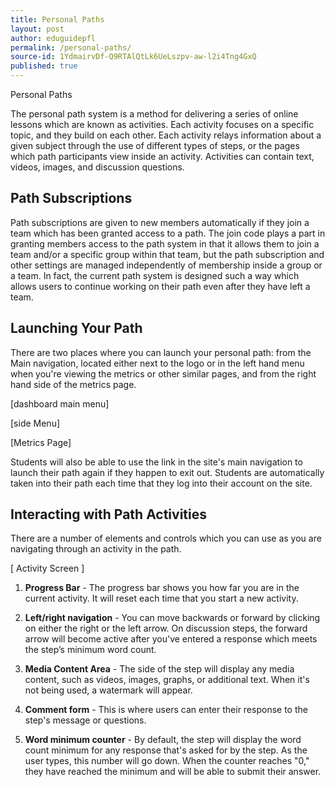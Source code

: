 ```yaml
---
title: Personal Paths
layout: post
author: eduguidepfl
permalink: /personal-paths/
source-id: 1YdmairvDf-Q9RTAlQtLk6UeLszpv-aw-l2i4Tng4GxQ
published: true
---
```

Personal Paths

The personal path system is a method for delivering a series of online lessons which are known as activities. Each activity focuses on a specific topic, and they build on each other.  Each activity relays information about a given subject through the use of different types of steps, or the pages which path participants view inside an activity. Activities can contain text, videos, images, and discussion questions.

## Path Subscriptions

Path subscriptions are given to new members automatically if they join a team which has been granted access to a path. The join code plays a part in granting members access to the path system in that it allows them to join a team and/or a specific group within that team, but the path subscription and other settings are managed independently of membership inside a group or a team. In fact, the current path system is designed such a way which allows users to continue working on their path even after they have left a team.

## Launching Your Path

There are two places where you can launch your personal path: from the Main navigation, located either next to the logo or in the left hand menu when you're viewing the metrics or other similar pages, and from the right hand side of the metrics page.

[dashboard main menu]

[side Menu]

[Metrics Page]

Students will also be able to use the link in the site's main navigation to launch their path again if they happen to exit out. Students are automatically taken into their path each time that they log into their account on the site.

## Interacting with Path Activities

There are a number of elements and controls which you can use as you are navigating through an activity in the path.

[ Activity Screen ]

1. **Progress Bar** - The progress bar shows you how far you are in the current activity. It will reset each time that you start a new activity.

2. **Left/right navigation** - You can move backwards or forward by clicking on either the right or the left arrow. On discussion steps, the forward arrow will become active after you've entered a response which meets the step’s minimum word count.

3. **Media Content Area** - The side of the step will display any media content, such as videos, images, graphs, or additional text. When it's not being used, a watermark will appear.

4. **Comment form** - This is where users can enter their response to the step's message or questions.

5. **Word minimum counter** - By default, the step will display the word count minimum for any response that's asked for by the step. As the user types, this number will go down. When the counter reaches "0," they have reached the minimum and will be able to submit their answer.

